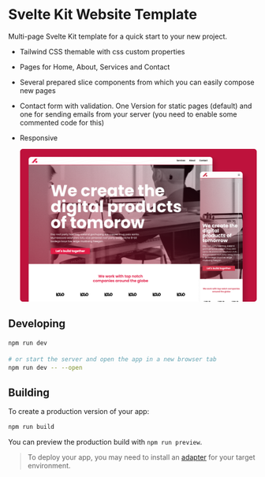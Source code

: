 # Svelte Kit Website Template

Multi-page Svelte Kit template for a quick start to your new project.

- Tailwind CSS themable with css custom properties
- Pages for Home, About, Services and Contact
- Several prepared slice components from which you can easily compose new pages
- Contact form with validation. One Version for static pages (default) and one for sending emails from your server (you need to enable some commented code for this)
- Responsive

  ![alt text](./preview.png)

## Developing

```bash
npm run dev

# or start the server and open the app in a new browser tab
npm run dev -- --open
```

## Building

To create a production version of your app:

```bash
npm run build
```

You can preview the production build with `npm run preview`.

> To deploy your app, you may need to install an [adapter](https://kit.svelte.dev/docs/adapters) for your target environment.

